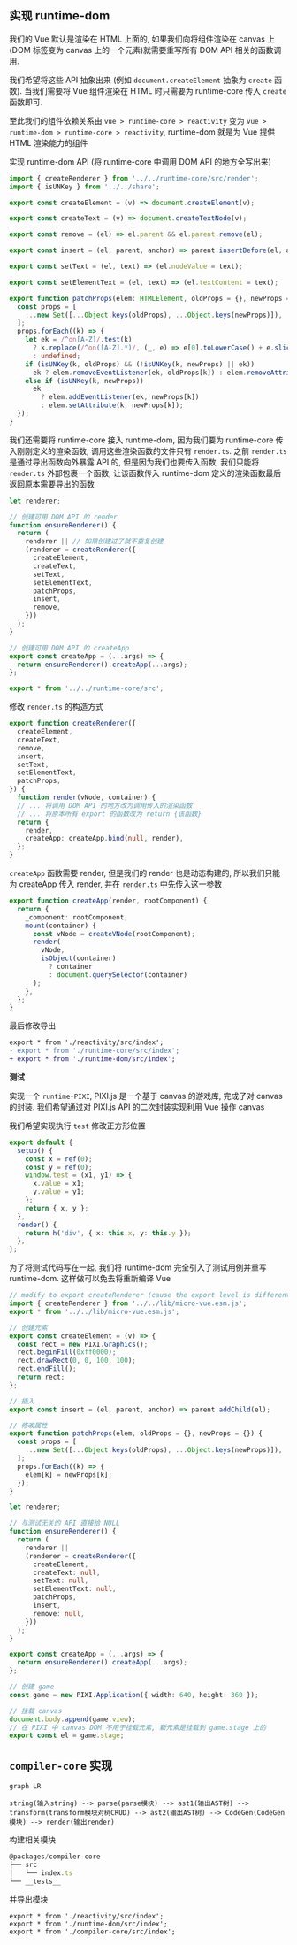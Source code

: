 ## 实现 runtime-dom

我们的 Vue 默认是渲染在 HTML 上面的, 如果我们向将组件渲染在 canvas 上(DOM 标签变为 canvas 上的一个元素)就需要重写所有 DOM API 相关的函数调用.

我们希望将这些 API 抽象出来 (例如 `document.createElement` 抽象为 `create` 函数). 当我们需要将 Vue 组件渲染在 HTML 时只需要为 runtime-core 传入 `create` 函数即可.

至此我们的组件依赖关系由 `vue > runtime-core > reactivity` 变为 `vue > runtime-dom > runtime-core > reactivity`, runtime-dom 就是为 Vue 提供 HTML 渲染能力的组件

实现 runtime-dom API (将 runtime-core 中调用 DOM API 的地方全写出来)

```ts
import { createRenderer } from '../../runtime-core/src/render';
import { isUNKey } from '../../share';

export const createElement = (v) => document.createElement(v);

export const createText = (v) => document.createTextNode(v);

export const remove = (el) => el.parent && el.parent.remove(el);

export const insert = (el, parent, anchor) => parent.insertBefore(el, anchor);

export const setText = (el, text) => (el.nodeValue = text);

export const setElementText = (el, text) => (el.textContent = text);

export function patchProps(elem: HTMLElement, oldProps = {}, newProps = {}) {
  const props = [
    ...new Set([...Object.keys(oldProps), ...Object.keys(newProps)]),
  ];
  props.forEach((k) => {
    let ek = /^on[A-Z]/.test(k)
      ? k.replace(/^on([A-Z].*)/, (_, e) => e[0].toLowerCase() + e.slice(1))
      : undefined;
    if (isUNKey(k, oldProps) && (!isUNKey(k, newProps) || ek))
      ek ? elem.removeEventListener(ek, oldProps[k]) : elem.removeAttribute(k);
    else if (isUNKey(k, newProps))
      ek
        ? elem.addEventListener(ek, newProps[k])
        : elem.setAttribute(k, newProps[k]);
  });
}
```

我们还需要将 runtime-core 接入 runtime-dom, 因为我们要为 runtime-core 传入刚刚定义的渲染函数, 调用这些渲染函数的文件只有 `render.ts`. 之前 `render.ts` 是通过导出函数向外暴露 API 的, 但是因为我们也要传入函数, 我们只能将 `render.ts` 外部包裹一个函数, 让该函数传入 runtime-dom 定义的渲染函数最后返回原本需要导出的函数

```ts
let renderer;

// 创建可用 DOM API 的 render
function ensureRenderer() {
  return (
    renderer || // 如果创建过了就不重复创建
    (renderer = createRenderer({
      createElement,
      createText,
      setText,
      setElementText,
      patchProps,
      insert,
      remove,
    }))
  );
}

// 创建可用 DOM API 的 createApp
export const createApp = (...args) => {
  return ensureRenderer().createApp(...args);
};

export * from '../../runtime-core/src';
```

修改 `render.ts` 的构造方式

```ts
export function createRenderer({
  createElement,
  createText,
  remove,
  insert,
  setText,
  setElementText,
  patchProps,
}) {
  function render(vNode, container) {
  // ... 将调用 DOM API 的地方改为调用传入的渲染函数
  // ... 将原本所有 export 的函数改为 return {该函数}
  return {
    render,
    createApp: createApp.bind(null, render),
  };
}
```

`createApp` 函数需要 render, 但是我们的 render 也是动态构建的, 所以我们只能为 createApp 传入 render, 并在 `render.ts` 中先传入这一参数

```ts
export function createApp(render, rootComponent) {
  return {
    _component: rootComponent,
    mount(container) {
      const vNode = createVNode(rootComponent);
      render(
        vNode,
        isObject(container)
          ? container
          : document.querySelector(container)
      );
    },
  };
}
```

最后修改导出

```diff
export * from './reactivity/src/index';
- export * from './runtime-core/src/index';
+ export * from './runtime-dom/src/index';
```

**测试**

实现一个 `runtime-PIXI`, PIXI.js 是一个基于 canvas 的游戏库, 完成了对 canvas 的封装. 我们希望通过对 PIXI.js API 的二次封装实现利用 Vue 操作 canvas

我们希望实现执行 `test` 修改正方形位置

```ts
export default {
  setup() {
    const x = ref(0);
    const y = ref(0);
    window.test = (x1, y1) => {
      x.value = x1;
      y.value = y1;
    };
    return { x, y };
  },
  render() {
    return h('div', { x: this.x, y: this.y });
  },
};

```

为了将测试代码写在一起, 我们将 runtime-dom 完全引入了测试用例并重写 runtime-dom. 这样做可以免去将重新编译 Vue

```ts
// modify to export createRenderer (cause the export level is different from vue runtime-dom)
import { createRenderer } from '../../lib/micro-vue.esm.js';
export * from '../../lib/micro-vue.esm.js';

// 创建元素
export const createElement = (v) => {
  const rect = new PIXI.Graphics();
  rect.beginFill(0xff0000);
  rect.drawRect(0, 0, 100, 100);
  rect.endFill();
  return rect;
};

// 插入
export const insert = (el, parent, anchor) => parent.addChild(el);

// 修改属性
export function patchProps(elem, oldProps = {}, newProps = {}) {
  const props = [
    ...new Set([...Object.keys(oldProps), ...Object.keys(newProps)]),
  ];
  props.forEach((k) => {
    elem[k] = newProps[k];
  });
}

let renderer;

// 与测试无关的 API 直接给 NULL
function ensureRenderer() {
  return (
    renderer ||
    (renderer = createRenderer({
      createElement,
      createText: null,
      setText: null,
      setElementText: null,
      patchProps,
      insert,
      remove: null,
    }))
  );
}

export const createApp = (...args) => {
  return ensureRenderer().createApp(...args);
};

// 创建 game
const game = new PIXI.Application({ width: 640, height: 360 });

// 挂载 canvas
document.body.append(game.view);
// 在 PIXI 中 canvas DOM 不用于挂载元素, 新元素是挂载到 game.stage 上的
export const el = game.stage;
```

## `compiler-core` 实现

```mermaid
graph LR

string(输入string) --> parse(parse模块) --> ast1(输出AST树) --> transform(transform模块对树CRUD) --> ast2(输出AST树) --> CodeGen(CodeGen模块) --> render(输出render)
```

构建相关模块

```ts
@packages/compiler-core
├── src
│   └── index.ts
└── __tests__
```

并导出模块

```TS
export * from './reactivity/src/index';
export * from './runtime-dom/src/index';
export * from './compiler-core/src/index';
```
